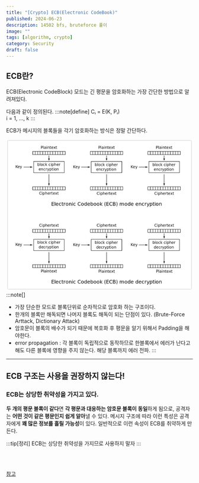 ```yaml
---
title: "[Crypto] ECB(Electronic CodeBook)"
published: 2024-06-23
description: 14502 bfs, bruteforce 풀이
image: ""
tags: [algorithm, crypto]
category: Security
draft: false
---
```


## ECB란?

ECB(Electronic CodeBlock) 모드는 긴 평문을 암호화하는 가장 간단한 방법으로 알려져있다.

다음과 같이 정의된다.
:::note[define]
Cᵢ = E(K, Pᵢ)       <br> i = 1, ..., k
:::

ECB가 메시지의 블록들을 각기 암호화하는 방식은 정말 간단하다.

[![img.png](img.png)](http://en.wikipedia.org/wiki/Block_cipher_modes_of_operation)
:::note[]
- 가장 단순한 모드로 블록단위로 순차적으로 암호화 하는 구조이다.
- 한개의 블록만 해독되면 나머지 블록도 해독이 되는 단점이 있다. (Brute-Force Arttack, Dictionary Attack)
- 암호문이 블록의 배수가 되기 때문에 복호화 후 평문을 알기 위해서 Padding을 해야한다.
- error propagation : 각 블록이 독립적으로 동작하므로 한블록에서 에러가 난다고 해도 다른 블록에 영향을 주지 않는다. 해당 블록까지 에러 전파.
:::

-------

## ECB 구조는 사용을 권장하지 않는다!

### ECB는 상당한 취약성을 가지고 있다.
**두 개의 평문 블록이 같다**면 **각 평문과 대응하는 암호문 블록이 동일**하게 됨으로,
공격자는 **어떤 것이 같은 평문인지 쉽게 알아**낼 수 있다.
메시지 구조에 따라 이런 특성은 공격자에게 **꽤 많은 정보를 흘릴 가능성**이 있다.
일반적으로 이런 속성이 ECB를 취약하게 만든다.



:::tip[정리]
ECB는 상당한 취약성을 가지므로 사용하지 말자
:::

<br>
<br>

[참고](https://blog.naver.com/sanainfo/221517009223)